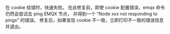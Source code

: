在 cookie 给错时，快速失败。
在此修复前，即使 cookie 配置错误，emqx 命令仍然会尝试去 ping EMQX 节点，
并得到一个 "Node xxx not responding to pings" 的错误。
修复后，如果发现 cookie 不一致，立即打印不一致的错误信息并退出。
